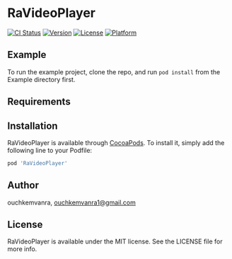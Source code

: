 # RaVideoPlayer

[![CI Status](https://img.shields.io/travis/ouchkemvanra/RaVideoPlayer.svg?style=flat)](https://travis-ci.org/ouchkemvanra/RaVideoPlayer)
[![Version](https://img.shields.io/cocoapods/v/RaVideoPlayer.svg?style=flat)](https://cocoapods.org/pods/RaVideoPlayer)
[![License](https://img.shields.io/cocoapods/l/RaVideoPlayer.svg?style=flat)](https://cocoapods.org/pods/RaVideoPlayer)
[![Platform](https://img.shields.io/cocoapods/p/RaVideoPlayer.svg?style=flat)](https://cocoapods.org/pods/RaVideoPlayer)

## Example

To run the example project, clone the repo, and run `pod install` from the Example directory first.

## Requirements

## Installation

RaVideoPlayer is available through [CocoaPods](https://cocoapods.org). To install
it, simply add the following line to your Podfile:

```ruby
pod 'RaVideoPlayer'
```

## Author

ouchkemvanra, ouchkemvanra1@gmail.com

## License

RaVideoPlayer is available under the MIT license. See the LICENSE file for more info.
